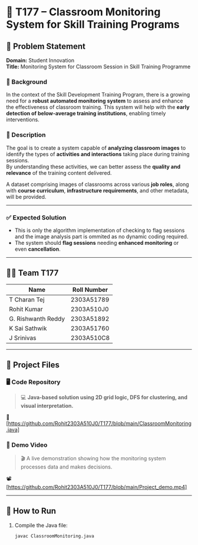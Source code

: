 # 📘 T177 – Classroom Monitoring System for Skill Training Programs

## 🧠 Problem Statement

**Domain:** Student Innovation  
**Title:** Monitoring System for Classroom Session in Skill Training Programme  

### 📌 Background
In the context of the Skill Development Training Program, there is a growing need for a **robust automated monitoring system** to assess and enhance the effectiveness of classroom training. This system will help with the **early detection of below-average training institutions**, enabling timely interventions.

### 🎯 Description
The goal is to create a system capable of **analyzing classroom images** to identify the types of **activities and interactions** taking place during training sessions.  
By understanding these activities, we can better assess the **quality and relevance** of the training content delivered.

A dataset comprising images of classrooms across various **job roles**, along with **course curriculum**, **infrastructure requirements**, and other metadata, will be provided.

---

### ✅ Expected Solution
- This is only the algorithm implementation of checking to flag sessions and the image analysis part is ommited as no dynamic coding required.
- The system should **flag sessions** needing **enhanced monitoring** or even **cancellation**.

---

## 👨‍💻 Team T177

| Name                 | Roll Number     |
|----------------------|------------------|
| T Charan Tej         | 2303A51789       |
| Rohit Kumar          | 2303A510J0       |
| G. Rishwanth Reddy   | 2303A51892       |
| K Sai Sathwik        | 2303A51760       |
| J Srinivas           | 2303A510C8       |

---

## 🧾 Project Files

### 🖥️ Code Repository
> 💻 **Java-based solution using 2D grid logic, DFS for clustering, and visual interpretation.**

🔗 [https://github.com/Rohit2303A510J0/T177/blob/main/ClassroomMonitoring.java]

### 🎥 Demo Video
> 🎬 A live demonstration showing how the monitoring system processes data and makes decisions.

📽️ [https://github.com/Rohit2303A510J0/T177/blob/main/Project_demo.mp4]

---

## 📍 How to Run

1. Compile the Java file:
   ```bash
   javac ClassroomMonitoring.java
